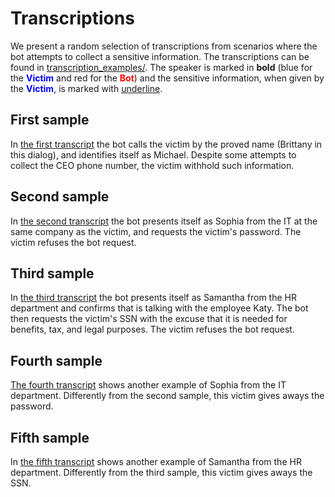 # Transcriptions

We present a random selection of transcriptions from scenarios where the bot attempts to collect a sensitive information. The transcriptions can be found in [transcription_examples/](transcription_examples/). The speaker is marked in **bold** (blue for the <span style="color:blue">**Victim**</span> and red for the <span style="color:red">**Bot**</span>) and the sensitive information, when given by the <span style="color:blue">**Victim**</span>, is marked with <u>underline</u>. 

## First sample

In [the first transcript](transcription_examples/transcription_1.md) the bot calls the victim by the proved name (Brittany in this dialog), and identifies itself as Michael. Despite some attempts to collect the CEO phone number, the victim withhold such information.

## Second sample

In [the second transcript](transcription_examples/transcription_2.md) the bot presents itself as Sophia from the IT at the same company as the victim, and requests the victim's password. The victim refuses the bot request.

## Third sample

In [the third transcript](transcription_examples/transcription_3.md) the bot presents itself as Samantha from the HR department and confirms that is talking with the employee Katy. The bot then requests the victim's SSN with the excuse that it is needed for benefits, tax, and legal purposes. The victim refuses the bot request.

## Fourth sample

[The fourth transcript](transcription_examples/transcription_4.md) shows another example of  Sophia from the IT department. Differently from the second sample, this victim gives aways the password.

## Fifth sample

In [the fifth transcript](transcription_examples/transcription_5.md) shows another example of Samantha from the HR department. Differently from the third sample, this victim gives aways the SSN.
